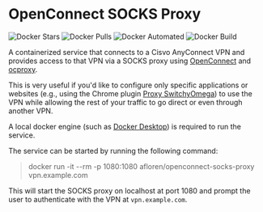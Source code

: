 OpenConnect SOCKS Proxy
=======================

![Docker Stars](https://img.shields.io/docker/stars/afloren/openconnect-socks-proxy.svg)
![Docker Pulls](https://img.shields.io/docker/pulls/afloren/openconnect-socks-proxy.svg)
![Docker Automated](https://img.shields.io/docker/cloud/automated/afloren/openconnect-socks-proxy.svg)
![Docker Build](https://img.shields.io/docker/cloud/build/afloren/openconnect-socks-proxy.svg)

A containerized service that connects to a Cisvo AnyConnect VPN and provides access to that VPN via a SOCKS proxy using [OpenConnect](https://github.com/openconnect) and [ocproxy](https://github.com/cernekee/ocproxy).

This is very useful if you'd like to configure only specific applications or websites (e.g., using the Chrome plugin [Proxy SwitchyOmega](https://chrome.google.com/webstore/detail/proxy-switchyomega/padekgcemlokbadohgkifijomclgjgif?hl=en)) to use the VPN while allowing the rest of your traffic to go direct or even through another VPN.

A local docker engine (such as [Docker Desktop](https://www.docker.com/products/docker-desktop)) is required to run the service.

The service can be started by running the following command:
> docker run -it --rm -p 1080:1080 afloren/openconnect-socks-proxy vpn.example.com

This will start the SOCKS proxy on localhost at port 1080 and prompt the user to authenticate with the VPN at `vpn.example.com`.
